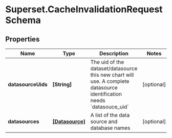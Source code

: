 # Superset.CacheInvalidationRequestSchema

## Properties
Name | Type | Description | Notes
------------ | ------------- | ------------- | -------------
**datasourceUids** | **[String]** | The uid of the dataset/datasource this new chart will use. A complete datasource identification needs &#x60;datasouce_uid&#x60;  | [optional] 
**datasources** | [**[Datasource]**](Datasource.md) | A list of the data source and database names | [optional] 
